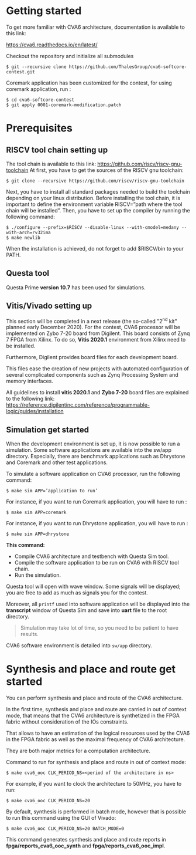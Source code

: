 # Getting started

To get more familiar with CVA6 architecture, documentation is available to this link:

https://cva6.readthedocs.io/en/latest/

Checkout the repository and initialize all submodules
```
$ git --recursive clone https://github.com/ThalesGroup/cva6-softcore-contest.git
```

 Coremark application has been customized for the contest, for using coremark application, run :

 
```
$ cd cva6-softcore-contest
$ git apply 0001-coremark-modification.patch
```

# Prerequisites


## RISCV tool chain setting up
The tool chain is available to this link: https://github.com/riscv/riscv-gnu-toolchain
At first, you have to get the sources of the RISCV gnu toolchain:
```
$ git clone --recursive https://github.com/riscv/riscv-gnu-toolchain
```
Next, you have to install all standard packages needed to build the toolchain depending on your linux distribution.
Before installing the tool chain, it is important to define the environment variable RISCV=”path where the tool chain will be installed”.
Then, you have to set up the compiler by running the following command:
```
$ ./configure --prefix=$RISCV --disable-linux --with-cmodel=medany --with-arch=rv32ima
$ make newlib 
```
When the installation is achieved, do not forget to add $RISCV/bin to your PATH.

## Questa tool
Questa Prime **version 10.7** has been used for simulations.

## Vitis/Vivado setting up
This section will be completed in a next release (the so-called "2<sup>nd</sup> kit" planned early December 2020).
For the contest, CVA6 processor will be implemented on Zybo 7-20 board from Digilent. This board consists of Zynq 7 FPGA from Xilinx. 
To do so, **Vitis 2020.1** environment from Xilinx need to be installed.

Furthermore, Digilent provides board files for each development board.

This files ease the creation of new projects with automated configuration of several complicated components such as Zynq Processing System and memory interfaces.

All guidelines to install **vitis 2020.1** and **Zybo 7-20** board files are explained to the following link:
https://reference.digilentinc.com/reference/programmable-logic/guides/installation

## Simulation get started
When the development environment is set up, it is now possible to run a simulation.
Some software applications are available into the sw/app directory. Especially, there are benchmark applications such as Dhrystone and Coremark and other test applications.

To simulate a software application on CVA6 processor, run the following command:
```
$ make sim APP=’application to run’
```
For instance, if you want to run Coremark application, you will have to run :
```
$ make sim APP=coremark
```
For instance, if you want to run Dhrystone application, you will have to run :
```
$ make sim APP=dhrystone

```
**This command:**
- Compile CVA6 architecture and testbench with Questa Sim tool.
- Compile the software application to be run on CVA6 with RISCV tool chain.
- Run the simulation.

Questa tool will open with wave window. Some signals will be displayed; you are free to add as much as signals you for the contest.

Moreover, all `printf` used into software application will be displayed into the **transcript** window of Questa Sim and save into **uart** file to the root directory.

> Simulation may take lot of time, so you need to be patient to have results.

CVA6 software environment is detailed into `sw/app` directory.

# Synthesis and place and route get started
You can perform synthesis and place and route of the CVA6 architecture.

In the first time, synthesis and place and route are carried in out of context mode, that means that the CVA6 architecture is synthetized in the FPGA fabric without consideration of the IOs constraints.

That allows to have an estimation of the logical resources used by the CVA6 in the FPGA fabric as well as the maximal frequency of CVA6 architecture.

They are both major metrics for a computation architecture.

Command to run for synthesis and place and route in out of context mode:
```
$ make cva6_ooc CLK_PERIOD_NS=<period of the architecture in ns>
```
For example, if you want to clock the architecture to 50MHz, you have to run:
```
$ make cva6_ooc CLK_PERIOD_NS=20
```
By default, synthesis is performed in batch mode, however that is possible to run this command using the GUI of Vivado:
```
$ make cva6_ooc CLK_PERIOD_NS=20 BATCH_MODE=0
```
This command generates synthesis and place and route reports in **fpga/reports_cva6_ooc_synth** and **fpga/reports_cva6_ooc_impl**.



